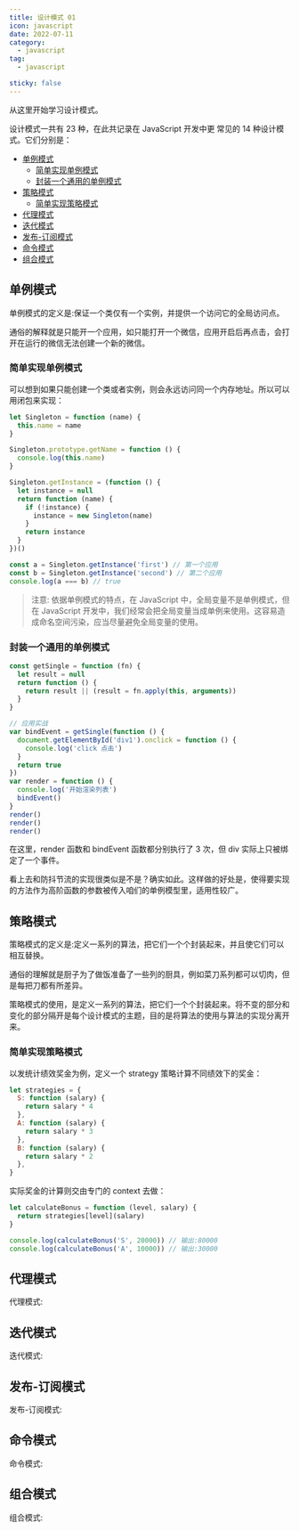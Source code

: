 ```yaml
---
title: 设计模式 01
icon: javascript
date: 2022-07-11
category:
  - javascript
tag:
  - javascript

sticky: false
---
```


从这里开始学习设计模式。

设计模式一共有 23 种，在此共记录在 JavaScript 开发中更 常见的 14 种设计模式。它们分别是：

- [单例模式](#单例模式)
  - [简单实现单例模式](#简单实现单例模式)
  - [封装一个通用的单例模式](#封装一个通用的单例模式)
- [策略模式](#策略模式)
  - [简单实现策略模式](#简单实现策略模式)
- [代理模式](#代理模式)
- [迭代模式](#迭代模式)
- [发布-订阅模式](#发布-订阅模式)
- [命令模式](#命令模式)
- [组合模式](#组合模式)

## 单例模式

单例模式的定义是:保证一个类仅有一个实例，并提供一个访问它的全局访问点。

通俗的解释就是只能开一个应用，如只能打开一个微信，应用开启后再点击，会打开在运行的微信无法创建一个新的微信。

### 简单实现单例模式

可以想到如果只能创建一个类或者实例，则会永远访问同一个内存地址。所以可以用闭包来实现：

```js
let Singleton = function (name) {
  this.name = name
}

Singleton.prototype.getName = function () {
  console.log(this.name)
}

Singleton.getInstance = (function () {
  let instance = null
  return function (name) {
    if (!instance) {
      instance = new Singleton(name)
    }
    return instance
  }
})()

const a = Singleton.getInstance('first') // 第一个应用
const b = Singleton.getInstance('second') // 第二个应用
console.log(a === b) // true
```

> 注意: 依据单例模式的特点，在 JavaScript 中，全局变量不是单例模式，但在 JavaScript 开发中，我们经常会把全局变量当成单例来使用。这容易造成命名空间污染，应当尽量避免全局变量的使用。

### 封装一个通用的单例模式

```js
const getSingle = function (fn) {
  let result = null
  return function () {
    return result || (result = fn.apply(this, arguments))
  }
}

// 应用实战
var bindEvent = getSingle(function () {
  document.getElementById('div1').onclick = function () {
    console.log('click 点击')
  }
  return true
})
var render = function () {
  console.log('开始渲染列表')
  bindEvent()
}
render()
render()
render()
```

在这里，render 函数和 bindEvent 函数都分别执行了 3 次，但 div 实际上只被绑定了一个事件。

看上去和防抖节流的实现很类似是不是？确实如此。这样做的好处是，使得要实现的方法作为高阶函数的参数被传入咱们的单例模型里，适用性较广。

## 策略模式

策略模式的定义是:定义一系列的算法，把它们一个个封装起来，并且使它们可以相互替换。

通俗的理解就是厨子为了做饭准备了一些列的厨具，例如菜刀系列都可以切肉，但是每把刀都有所差异。

策略模式的使用，是定义一系列的算法，把它们一个个封装起来。将不变的部分和变化的部分隔开是每个设计模式的主题，目的是将算法的使用与算法的实现分离开来。

### 简单实现策略模式

以发统计绩效奖金为例，定义一个 strategy 策略计算不同绩效下的奖金：

```js
let strategies = {
  S: function (salary) {
    return salary * 4
  },
  A: function (salary) {
    return salary * 3
  },
  B: function (salary) {
    return salary * 2
  },
}
```

实际奖金的计算则交由专门的 context 去做：

```js
let calculateBonus = function (level, salary) {
  return strategies[level](salary)
}

console.log(calculateBonus('S', 20000)) // 输出:80000
console.log(calculateBonus('A', 10000)) // 输出:30000
```

## 代理模式

代理模式:

## 迭代模式

迭代模式:

## 发布-订阅模式

发布-订阅模式:

## 命令模式

命令模式:

## 组合模式

组合模式:
